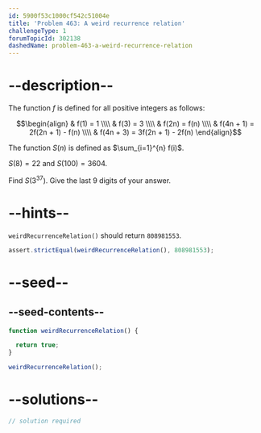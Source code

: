 ```yaml
---
id: 5900f53c1000cf542c51004e
title: 'Problem 463: A weird recurrence relation'
challengeType: 1
forumTopicId: 302138
dashedName: problem-463-a-weird-recurrence-relation
---
```


# --description--

The function $f$ is defined for all positive integers as follows:

$$\begin{align}
  & f(1) = 1 \\\\
  & f(3) = 3 \\\\
  & f(2n) = f(n) \\\\
  & f(4n + 1) = 2f(2n + 1) - f(n) \\\\
  & f(4n + 3) = 3f(2n + 1) - 2f(n)
\end{align}$$

The function $S(n)$ is defined as $\sum_{i=1}^{n} f(i)$.

$S(8) = 22$ and $S(100) = 3604$.

Find $S(3^{37})$. Give the last 9 digits of your answer.

# --hints--

`weirdRecurrenceRelation()` should return `808981553`.

```js
assert.strictEqual(weirdRecurrenceRelation(), 808981553);
```

# --seed--

## --seed-contents--

```js
function weirdRecurrenceRelation() {

  return true;
}

weirdRecurrenceRelation();
```

# --solutions--

```js
// solution required
```
